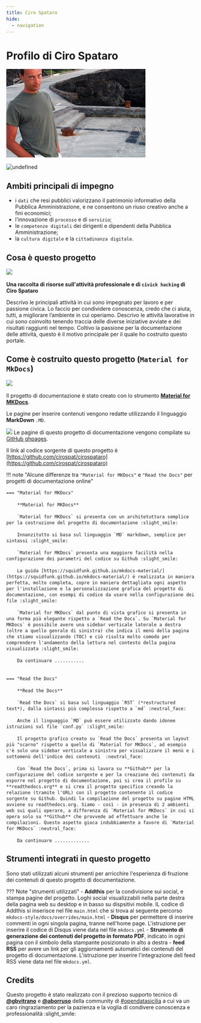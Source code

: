 ```yaml
---
title: Ciro Spataro 
hide:
  - navigation
---
```


# Profilo di Ciro Spataro
![](img/cirospataro.jpg) 

<img alt="undefined" src="https://img.shields.io/github/last-commit/cirospat/cirospataro.svg?&label=ultimo aggiornamento"> 

## Ambiti principali di impegno
- i `dati` che resi pubblici valorizzano il patrimonio informativo della Pubblica Amministrazione, e ne consentono un riuso creativo anche a fini economici;
- l’innovazione di `processo` e di `servizio`;
- le `competenze digitali` dei dirigenti e dipendenti della Pubblica Amministrazione;
- la `cultura digitale` e la `cittadinanza digitale`.

## Cosa è questo progetto
<img src="https://cirospat.readthedocs.io/it/latest/_images/index-cirospat_1.jpeg" width="160">

**Una raccolta di risorse sull'attività professionale e di `civick hacking` di Ciro Spataro**

Descrivo le principali attività in cui sono impegnato per lavoro e per passione civica. Lo faccio per condividere conoscenza, credo che ci aiuta, tutti, a migliorare l’ambiente in cui operiamo. Descrivo le attività lavorative in cui sono coinvolto tenendo traccia delle diverse iniziative avviate e dei risultati raggiunti nel tempo. Coltivo la passione per la documentazione delle attività, questo è il motivo principale per il quale ho costruito questo portale.


## Come è costruito questo progetto (`Material for MkDocs`)

![](https://raw.githubusercontent.com/cirospat/mkdocs-style/main/docs/img/logo2.png)

Il progetto di documentazione è stato creato con lo strumento [**Material for MKDocs**](https://squidfunk.github.io/mkdocs-material/getting-started/).

Le pagine per inserire contenuti vengono redatte utilizzando il linguaggio **MarkDown** `.MD`.

![](https://raw.githubusercontent.com/cirospat/newproject/master/docs/static/github.png) Le pagine di questo progetto di documentazione vengono compilate su [GitHub ghpages](https://squidfunk.github.io/mkdocs-material/publishing-your-site/#with-github-actions).

Il link al codice sorgente di questo progetto è [https://github.com/cirospat/cirospataro](https://github.com/cirospat/cirospataro)



!!! note "Alcune differenze tra `"Material for MKDocs"` e `"Read the Docs"` per progetti di documentazione online"

    === "Material for MKDocs"

        **Material for MKDocs** 

        `Material for MKDocs` si presenta con un architetuttura semplice per la costruzione del progetto di documentazione :slight_smile:
        
        Innanzitutto si basa sul linguaggio `MD` markdown, semplice per sintassi :slight_smile: 
        
        `Material for MKDocs` presenta una maggiore facilità nella configurazione dei parametri del codice su Github :slight_smile:
        
        La guida [https://squidfunk.github.io/mkdocs-material/](https://squidfunk.github.io/mkdocs-material/) è realizzata in maniera perfetta, molto completa, copre in maniera dettagliata ogni aspetto per l'installazione e la personalizzazione grafica del progetto di documentazione, con esempi di codice da usare nella configurazione dei file :slight_smile:
        
        `Material for MKDocs` dal punto di vista grafico si presenta in una forma più elegante rispetto a `Read the Docs`. Su `Material for MKDocs` è possibile avere una sidebar verticale laterale a destra (oltre a quello genrale di sinistra) che indica il menù della pagina che stiamo visualizzando (TOC) e ciò risulta molto comodo per comprendere l'andamento della lettura nel contesto della pagina visualizzata :slight_smile:
        
        Da continuare ........... 
        

    === "Read the Docs"

        **Read the Docs**

        `Read the Docs` si basa sul linguaggio `RST` (*restructured text*), dalla sintassi più complessa rispetto a `md` :neutral_face: 
        
        Anche il linguaggio `MD` può essere utilizzato dando idonee istruzioni sul file `conf.py` :slight_smile: 
        
        Il progetto grafico creato su `Read the Docs` presenta un layout più "scarno" rispetto a quello di `Material for MKDocs`, ad esempio c'è solo una sidebar verticale a sinistra per visualizzare il menù e i sottomenù dell'indice dei contenuti  :neutral_face: 
        
        Con `Read the Docs`, prima si lavora su **Github** per la configurazione del codice sorgente e per la creazione dei contenuti da esporre nel progetto di documentazione, poi si crea il profilo su **readthedocs.org** e si crea il progetto specifico creando la relazione (tramite l'URL) con il progetto contenente il codice sorgente su Github. Quindi la compilazione del progetto su pagine HTML avviene su readthedocs.org. Siamo - così - in presenza di 2 ambienti web sui quali operare, a differenza di `Material for MKDocs` in cui si opera solo su **Github** che provvede ad effettuare anche le compilazioni. Questo aspetto gioca indubbiamente a favore di `Material for MKDocs` :neutral_face:
        
        Da continuare .............

    
    
    

## Strumenti integrati in questo progetto
Sono stati utilizzati alcuni strumenti per arricchire l'esperienza di fruzione dei contenuti di questo progetto di documentazione.

??? Note "strumenti utilizzati"
    - **Addthis** per la condivisione sui social, e stampa pagine del progetto. Loghi social visualizzabili nella parte destra della pagina web su desktop e in basso su dispsitivi mobile. IL codice di Addthis si inserisce nel file `main.html` che si trova al seguente percorso `mkdocs-style/docs/overrides/main.html`
    - **Disqus** per permettere di inserire commenti in ogni singola pagina, tranne nell'home page. L'istruzione per inserire il codice di Disqus viene data nel file `mkdocs.yml` 
    - **Strumento di generazione dei contenuti del progetto in formato PDF**, indicato in ogni pagina con il simbolo della stampante posizionato in alto a destra
    - **feed RSS** per avere un link per gli aggiornamenti automatici dei contenuti del progetto di documentazione. L'istruzione per inserire l'integrazione dell feed RSS viene data nel file `mkdocs.yml`.



## Credits
Questo progetto è stato realizzato con il prezioso supporto tecnico di [**@gbvitrano**](https://github.com/gbvitrano) e [**@aborruso**](https://github.com/aborruso) della community di [#opendatasicilia](https://github.com/opendatasicilia) a cui va un caro ringraziamento per la pazienza e la voglia di condivere conoscenza e professionalità :slight_smile:
